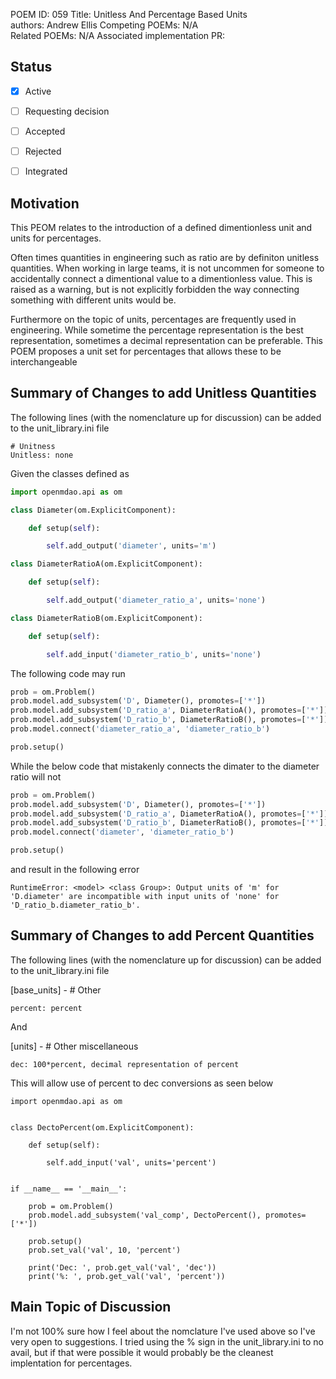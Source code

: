 POEM ID: 059 
Title:  Unitless And Percentage Based Units  
authors: Andrew Ellis 
Competing POEMs: N/A    
Related POEMs: N/A
Associated implementation PR:  

##  Status

- [x] Active
- [ ] Requesting decision
- [ ] Accepted
- [ ] Rejected
- [ ] Integrated


## Motivation

This PEOM relates to the introduction of a defined dimentionless unit and units for
percentages.  

Often times quantities in engineering such as ratio are by definiton unitless 
quantities. When working in large teams, it is not uncommen for someone to 
accidentally connect a dimentional value to a dimentionless value. This is raised
as a warning, but is not explicitly forbidden the way connecting something with
different units would be.

Furthermore on the topic of units, percentages are frequently used in engineering.
While sometime the percentage representation is the best representation, sometimes
a decimal representation can be preferable. This POEM proposes a unit set for 
percentages that allows these to be interchangeable


## Summary of Changes to add Unitless Quantities

The following lines (with the nomenclature up for discussion) can be added to the unit_library.ini file

```
# Unitness
Unitless: none
```

Given the classes defined as 

```python
import openmdao.api as om

class Diameter(om.ExplicitComponent):

    def setup(self):

        self.add_output('diameter', units='m')

class DiameterRatioA(om.ExplicitComponent):

    def setup(self):

        self.add_output('diameter_ratio_a', units='none')

class DiameterRatioB(om.ExplicitComponent):

    def setup(self):

        self.add_input('diameter_ratio_b', units='none')
```

The following code may run

```python
prob = om.Problem()
prob.model.add_subsystem('D', Diameter(), promotes=['*'])
prob.model.add_subsystem('D_ratio_a', DiameterRatioA(), promotes=['*'])
prob.model.add_subsystem('D_ratio_b', DiameterRatioB(), promotes=['*'])
prob.model.connect('diameter_ratio_a', 'diameter_ratio_b')

prob.setup()
```

While the below code that mistakenly connects the dimater to the diameter ratio
will not

```python
prob = om.Problem()
prob.model.add_subsystem('D', Diameter(), promotes=['*'])
prob.model.add_subsystem('D_ratio_a', DiameterRatioA(), promotes=['*'])
prob.model.add_subsystem('D_ratio_b', DiameterRatioB(), promotes=['*'])
prob.model.connect('diameter', 'diameter_ratio_b')

prob.setup()
```

and result in the following error

```
RuntimeError: <model> <class Group>: Output units of 'm' for 'D.diameter' are incompatible with input units of 'none' for 'D_ratio_b.diameter_ratio_b'.
```

## Summary of Changes to add Percent Quantities

The following lines (with the nomenclature up for discussion) can be added to the unit_library.ini file

[base_units] - # Other
```
percent: percent
```

And 

[units] - # Other miscellaneous
```
dec: 100*percent, decimal representation of percent
```

This will allow use of percent to dec conversions as seen below

```pyton
import openmdao.api as om


class DectoPercent(om.ExplicitComponent):

    def setup(self):

        self.add_input('val', units='percent')


if __name__ == '__main__':

    prob = om.Problem()
    prob.model.add_subsystem('val_comp', DectoPercent(), promotes=['*'])

    prob.setup()
    prob.set_val('val', 10, 'percent')

    print('Dec: ', prob.get_val('val', 'dec'))
    print('%: ', prob.get_val('val', 'percent'))
```

## Main Topic of Discussion
I'm not 100% sure how I feel about the nomclature I've used above so I've very 
open to suggestions. I tried using the % sign in the unit_library.ini to no avail,
but if that were possible it would probably be the cleanest implentation for percentages.